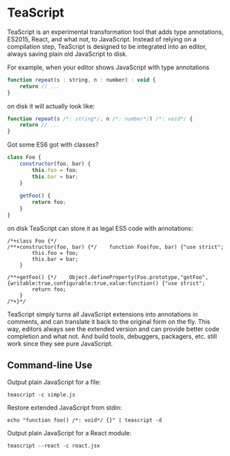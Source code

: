 # TeaScript

TeaScript is an experimental transformation tool that adds type annotations,
ES2015, React, and what not, to JavaScript. Instead of relying on a compilation
step, TeaScript is designed to be integrated into an editor, always saving plain
old JavaScript to disk.

For example, when your editor shows JavaScript with type annotations

```javascript
function repeat(s : string, n : number) : void {
    return // ...
}
```

on disk it will actually look like:

```javascript
function repeat(s /*: string*/, n /*: number*/) /*: void*/ {
    return // ...
}
```

Got some ES6 got with classes?

```javascript
class Foo {
    constructor(foo, bar) {
        this.foo = foo;
        this.bar = bar;
    }
    
    getFoo() {
        return foo;
    }
}
```

on disk TeaScript can store it as legal ES5 code with annotations:
 
```
/*+class Foo {*/
/**+constructor(foo, bar) {*/    function Foo(foo, bar) {"use strict";
        this.foo = foo;
        this.bar = bar;
    }
    
/**+getFoo() {*/    Object.defineProperty(Foo.prototype,"getFoo",{writable:true,configurable:true,value:function() {"use strict";
        return foo;
    }
/*+}*/
```

TeaScript simply turns all JavaScript extensions into annotations
in comments, and can translate it back to the original form on the fly.
This way, editors always see the extended version and can provide
better code completion and what not. And build tools, debuggers,
packagers, etc. still work since they see pure JavaScript.

## Command-line Use

Output plain JavaScript for a file:

```
teascript -c simple.js
```

Restore extended JavaScript from stdin:

```
echo "function foo() /*: void*/ {}" | teascript -d
```

Output plain JavaScript for a React module:

```
teascript --react -c react.jsx
```